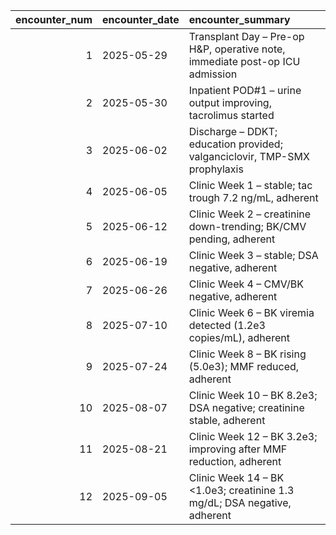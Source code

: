 |   encounter_num | encounter_date   | encounter_summary                                                            |
|----------------:|:-----------------|:-----------------------------------------------------------------------------|
|               1 | 2025-05-29       | Transplant Day – Pre-op H&P, operative note, immediate post-op ICU admission |
|               2 | 2025-05-30       | Inpatient POD#1 – urine output improving, tacrolimus started                 |
|               3 | 2025-06-02       | Discharge – DDKT; education provided; valganciclovir, TMP-SMX prophylaxis    |
|               4 | 2025-06-05       | Clinic Week 1 – stable; tac trough 7.2 ng/mL, adherent                       |
|               5 | 2025-06-12       | Clinic Week 2 – creatinine down-trending; BK/CMV pending, adherent           |
|               6 | 2025-06-19       | Clinic Week 3 – stable; DSA negative, adherent                               |
|               7 | 2025-06-26       | Clinic Week 4 – CMV/BK negative, adherent                                    |
|               8 | 2025-07-10       | Clinic Week 6 – BK viremia detected (1.2e3 copies/mL), adherent              |
|               9 | 2025-07-24       | Clinic Week 8 – BK rising (5.0e3); MMF reduced, adherent                     |
|              10 | 2025-08-07       | Clinic Week 10 – BK 8.2e3; DSA negative; creatinine stable, adherent         |
|              11 | 2025-08-21       | Clinic Week 12 – BK 3.2e3; improving after MMF reduction, adherent           |
|              12 | 2025-09-05       | Clinic Week 14 – BK <1.0e3; creatinine 1.3 mg/dL; DSA negative, adherent     |